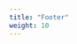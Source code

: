 ```yaml
---
title: "Footer"
weight: 10
---
```


<!-- markdownlint-disable MD033 -->
<div class="pdf-header">
<p></p>
</div>
<!-- markdownlint-enable MD033 -->

